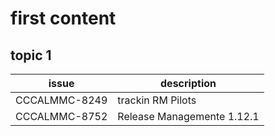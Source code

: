 # first content
## topic 1

|issue|description|
|--|--|
|CCCALMMC-8249|trackin RM Pilots|
|CCCALMMC-8752|Release Managemente 1.12.1|
